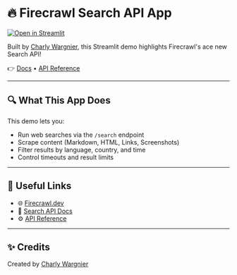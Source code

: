 # 🔥 Firecrawl Search API App

[![Open in Streamlit](https://static.streamlit.io/badges/streamlit_badge_black_white.svg)](https://firecrawl.streamlit.app/)

Built by [Charly Wargnier](https://x.com/DataChaz), this Streamlit demo highlights Firecrawl's ace new Search API!

👉 [Docs](https://docs.firecrawl.dev/features/search) • [API Reference](https://docs.firecrawl.dev/api-reference/endpoint/search)

---

## 🔍 What This App Does

This demo lets you:

- Run web searches via the `/search` endpoint
- Scrape content (Markdown, HTML, Links, Screenshots)
- Filter results by language, country, and time
- Control timeouts and result limits

---

## 🔗 Useful Links

- 🌐 [Firecrawl.dev](https://firecrawl.dev)
- 📘 [Search API Docs](https://docs.firecrawl.dev/features/search)
- ⚙️ [API Reference](https://docs.firecrawl.dev/api-reference/endpoint/search)

---

## ✨ Credits

Created by [Charly Wargnier](https://x.com/DataChaz)
